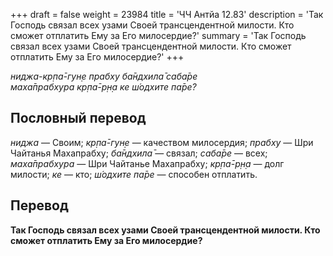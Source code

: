 +++
draft = false
weight = 23984
title = 'ЧЧ Антйа 12.83'
description = 'Так Господь связал всех узами Своей трансцендентной милости. Кто сможет отплатить Ему за Его милосердие?'
summary = 'Так Господь связал всех узами Своей трансцендентной милости. Кто сможет отплатить Ему за Его милосердие?'
+++

_ниджа-кр̣па̄-гун̣е прабху ба̄ндхила̄ саба̄ре  
маха̄прабхура кр̣па̄-р̣н̣а ке ш́одхите па̄ре?_

## Пословный перевод

_ниджа_ — Своим; _кр̣па̄_\-_гун̣е_ — качеством милосердия; _прабху_ — Шри Чайтанья Махапрабху; _ба̄ндхила̄_ — связал; _саба̄ре_ — всех; _маха̄прабхура_ — Шри Чайтанье Махапрабху; _кр̣па̄_\-_р̣н̣а_ — долг милости; _ке_ — кто; _ш́одхите_ _па̄ре_ — способен отплатить.

## Перевод

**Так Господь связал всех узами Своей трансцендентной милости. Кто сможет отплатить Ему за Его милосердие?**
